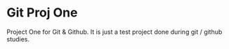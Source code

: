 # Git Proj One
 Project One for Git & Github.
 It is just a test project done during git / github studies.
 
